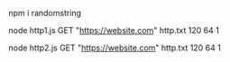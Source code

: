 npm i randomstring




<mode> <target> <proxyfile> <time> <req> <thread>


node http1.js GET "https://website.com" http.txt 120 64 1


node http2.js GET "https://website.com" http.txt 120 64 1

